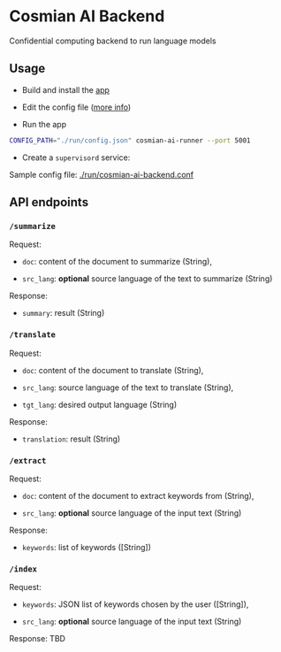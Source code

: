 # Cosmian AI Backend

Confidential computing backend to run language models

## Usage

- Build and install the [app](./app/README.md)

- Edit the config file ([more info](./app/README.md#config-file))

- Run the app

```bash
CONFIG_PATH="./run/config.json" cosmian-ai-runner --port 5001
```

- Create a `supervisord` service:

Sample config file: [./run/cosmian-ai-backend.conf](./run/cosmian-ai-backend.conf)

## API endpoints

### `/summarize`

Request:

- `doc`: content of the document to summarize (String),

- `src_lang`: **optional** source language of the text to summarize (String)

Response:

- `summary`: result (String)

### `/translate`

Request:

- `doc`: content of the document to translate (String),

- `src_lang`: source language of the text to translate (String),

- `tgt_lang`: desired output language (String)

Response:

- `translation`: result (String)

### `/extract`

Request:

- `doc`: content of the document to extract keywords from (String),

- `src_lang`: **optional** source language of the input text (String)

Response:

- `keywords`: list of keywords ([String])

### `/index`

Request:

- `keywords`: JSON list of keywords chosen by the user ([String]),

- `src_lang`: **optional** source language of the input text (String)

Response: TBD
